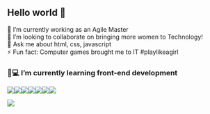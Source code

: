 ## Hello world 👋

🔭 I’m currently working as an Agile Master</br>
👯 I’m looking to collaborate on bringing more women to Technology!</br>
💬 Ask me about html, css, javascript</br>
⚡ Fun fact: Computer games brought me to IT #playlikeagirl</br>

### 🚀💻 I’m currently learning front-end development</br>
<img src="https://img.shields.io/badge/HTML5-E34F26?style=for-the-badge&logo=html5&logoColor=white" /><img src="https://img.shields.io/badge/CSS3-1572B6?style=for-the-badge&logo=css3&logoColor=white" /><img src="https://img.shields.io/badge/JavaScript-323330?style=for-the-badge&logo=javascript&logoColor=F7DF1E" /><img src="https://img.shields.io/badge/TypeScript-007ACC?style=for-the-badge&logo=typescript&logoColor=white" /><img src="https://img.shields.io/badge/Sass-CC6699?style=for-the-badge&logo=sass&logoColor=white" /><img src="https://img.shields.io/badge/React-20232A?style=for-the-badge&logo=react&logoColor=61DAFB" /><img src="https://img.shields.io/badge/Bootstrap-563D7C?style=for-the-badge&logo=bootstrap&logoColor=white" />

<a href="https://www.linkedin.com/in/ka-fraga/"><img src="https://img.shields.io/badge/LinkedIn-0077B5?style=for-the-badge&logo=linkedin&logoColor=white" /></a>
